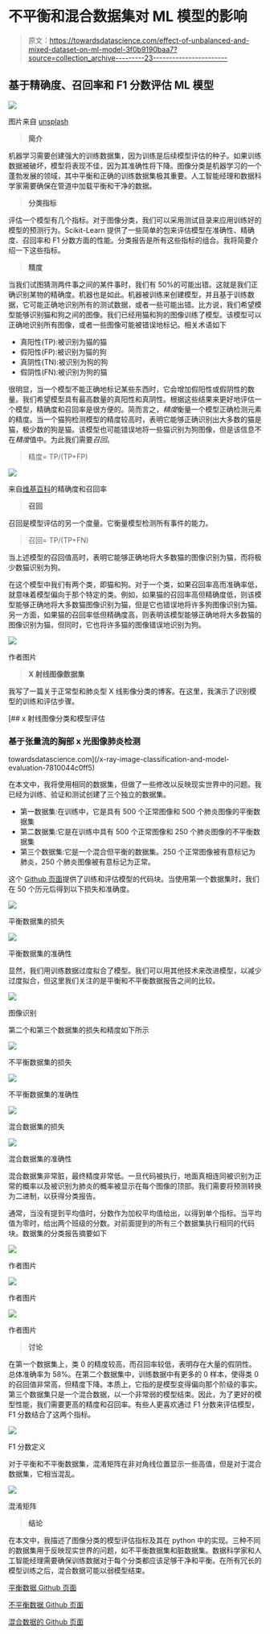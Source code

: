 # 不平衡和混合数据集对 ML 模型的影响

> 原文：<https://towardsdatascience.com/effect-of-unbalanced-and-mixed-dataset-on-ml-model-3f0b9190baa7?source=collection_archive---------23----------------------->

## 基于精确度、召回率和 F1 分数评估 ML 模型

![](img/5f035bfaf77a61cb57cc42e2c77fe222.png)

图片来自 [unsplash](https://unsplash.com/photos/SgelGkaMdM0)

> **简介**

机器学习需要创建强大的训练数据集，因为训练是后续模型评估的种子。如果训练数据被破坏，模型将表现不佳，因为其准确性将下降。图像分类是机器学习的一个蓬勃发展的领域，其中平衡和正确的训练数据集极其重要。人工智能经理和数据科学家需要确保在管道中加载平衡和干净的数据。

> **分类指标**

评估一个模型有几个指标。对于图像分类，我们可以采用测试目录来应用训练好的模型的预测行为。Scikit-Learn 提供了一些简单的包来评估模型在准确性、精确度、召回率和 F1 分数方面的性能。分类报告是所有这些指标的组合。我将简要介绍一下这些指标。

> **精度**

当我们试图猜测两件事之间的某件事时，我们有 50%的可能出错。这就是我们正确识别某物的精确度。机器也是如此。机器被训练来创建模型，并且基于训练数据，它可能正确地识别所有的测试数据，或者一些可能出错。比方说，我们希望模型能够识别猫和狗之间的图像。我们已经用猫和狗的图像训练了模型。该模型可以正确地识别所有图像，或者一些图像可能被错误地标记。相关术语如下

*   真阳性(TP):被识别为猫的猫
*   假阳性(FP):被识别为猫的狗
*   真阴性(TN):被识别为狗的狗
*   假阴性(FN):被识别为狗的猫

很明显，当一个模型不能正确地标记某些东西时，它会增加假阳性或假阴性的数量。我们希望模型具有最高数量的真阳性和真阴性。根据这些结果来更好地评估一个模型，精确度和召回率是很方便的。简而言之，*精度*衡量一个模型正确检测元素的精度。当一个猫狗检测模型的精度较高时，表明它能够正确识别出大多数的猫是猫，极少数的狗是猫。该模型也可能错误地将一些猫识别为狗图像，但是该信息不在*精度*值中。为此我们需要*召回*。

> 精度= TP/(TP+FP)

![](img/dd9dae393d4997524461af38e55247cf.png)

来自[维基百科](https://en.wikipedia.org/wiki/Precision_and_recall)的精确度和召回率

> **召回**

召回是模型评估的另一个度量。它衡量模型检测所有事件的能力。

> 召回= TP/(TP+FN)

当上述模型的召回值高时，表明它能够正确地将大多数猫的图像识别为猫，而将极少数猫识别为狗。

在这个模型中我们有两个类，即猫和狗。对于一个类，如果召回率高而准确率低，就意味着模型偏向于那个特定的类。例如，如果猫的召回率高但精确度低，则该模型能够正确地将大多数猫图像识别为猫，但是它也错误地将许多狗图像识别为猫。另一方面，如果猫的召回率低但精确度高，则表明该模型能够正确地将大多数猫的图像识别为猫，但同时，它也将许多猫的图像错误地识别为狗。

![](img/4f64268da2ef0b1ac6bdaa7c5c108385.png)

作者图片

> **X 射线图像数据集**

我写了一篇关于正常型和肺炎型 X 线影像分类的博客。在这里，我演示了识别模型的训练和评估步骤。

[](/x-ray-image-classification-and-model-evaluation-7810044c0ff5) [## x 射线图像分类和模型评估

### 基于张量流的胸部 x 光图像肺炎检测

towardsdatascience.com](/x-ray-image-classification-and-model-evaluation-7810044c0ff5) 

在本文中，我将使用相同的数据集，但做了一些修改以反映现实世界中的问题。我已经为训练、验证和测试创建了三个独立的数据集。

*   第一数据集:在训练中，它是具有 500 个正常图像和 500 个肺炎图像的平衡数据集
*   第二数据集:它是在训练中具有 500 个正常图像和 250 个肺炎图像的不平衡数据集
*   第三个数据集:它是一个混合但平衡的数据集。250 个正常图像被有意标记为肺炎，250 个肺炎图像被有意标记为正常。

这个 [Github 页面](https://mdsohelmahmood.github.io/2021/06/21/X-ray-image-classification.html)提供了训练和评估模型的代码块。当使用第一个数据集时，我们在 50 个历元后得到以下损失和准确度。

![](img/2932097e6b7ad1408aae641d2b039ee3.png)

平衡数据集的损失

![](img/c37db70bdcaa50c7b1a89cb3bc949c2d.png)

平衡数据集的准确性

显然，我们用训练数据过度拟合了模型。我们可以用其他技术来改进模型，以减少过度拟合，但这里我们关注的是平衡和不平衡数据报告之间的比较。

![](img/68d1e3de1a6a077df67bf065a8cd5333.png)

图像识别

第二个和第三个数据集的损失和精度如下所示

![](img/b34945dfcc9f908f4682473656756dff.png)

不平衡数据集的损失

![](img/96ed198b0239047ab7150c489e6a1f73.png)

不平衡数据集的准确性

![](img/de23c61ebc11b30875c55c5911c8b988.png)

混合数据集的损失

![](img/4b000d13aab1a7335eb1615585e2930f.png)

混合数据集的准确性

混合数据集非常脏，最终精度非常低。一旦代码被执行，地面真相连同被识别为正常的概率以及被识别为肺炎的概率被显示在每个图像的顶部。我们需要将预测转换为二进制，以获得分类报告。

通常，当没有提到平均值时，分数作为加权平均值给出，以得到单个指标。当平均值为零时，给出两个班级的分数。对前面提到的所有三个数据集执行相同的代码块。数据集的分类报告摘要如下

![](img/03cb8a385d85b63032da6bd34ae7a376.png)

作者图片

![](img/302ec3878fbf18743c3d36c34fe496ad.png)

作者图片

![](img/abfffccc4789425fd85d1283bb67f5cd.png)

作者图片

> **讨论**

在第一个数据集上，类 0 的精度较高，而召回率较低，表明存在大量的假阴性。总体准确率为 58%。在第二个数据集中，训练数据中有更多的 0 样本，使得类 0 的召回值非常高，但精度下降。本质上，它指的是模型变得偏向那个阶级的事实。第三个数据集只是一个混合数据，以一个非常弱的模型结束。因此，为了更好的模型性能，我们需要更高的精度和召回率。有些人更喜欢通过 F1 分数来评估模型，F1 分数结合了这两个指标。

![](img/5a40f3c888564487019115adb0390c01.png)

F1 分数定义

对于平衡和不平衡数据集，混淆矩阵在非对角线位置显示一些高值，但是对于混合数据集，它相当混乱。

![](img/550172741a7d6980c71ee5725ef4ca66.png)

混淆矩阵

> **结论**

在本文中，我描述了图像分类的模型评估指标及其在 python 中的实现。三种不同的数据集用于反映现实世界的问题，如不平衡数据集和脏数据集。数据科学家和人工智能经理需要确保训练数据对于每个分类都应该足够干净和平衡。在所有冗长的模型训练之后，混合数据可能以弱模型结束。

[平衡数据 Github 页面](https://mdsohelmahmood.github.io/2021/06/21/X-ray_image_classification-balanced_data.html)

[不平衡数据 Github 页面](https://mdsohelmahmood.github.io/2021/06/21/X-ray_image_classification-unbalanced_data.html)

[混合数据的 Github 页面](https://mdsohelmahmood.github.io/2021/06/21/X-ray_image_classification-balanced_dirty_data.html)